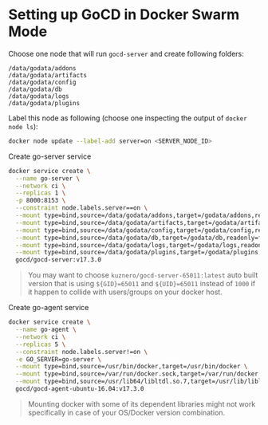 # Setting up GoCD in Docker Swarm Mode

Choose one node that will run `gocd-server` and create following folders:

```
/data/godata/addons
/data/godata/artifacts
/data/godata/config
/data/godata/db
/data/godata/logs
/data/godata/plugins
```

Label this node as following (choose one inspecting the output of `docker node ls`):

```bash
docker node update --label-add server=on <SERVER_NODE_ID>
```

Create go-server service

```bash
docker service create \
  --name go-server \
  --network ci \
  --replicas 1 \
  -p 8000:8153 \
  --constraint node.labels.server==on \
  --mount type=bind,source=/data/godata/addons,target=/godata/addons,readonly=false \
  --mount type=bind,source=/data/godata/artifacts,target=/godata/artifacts,readonly=false \
  --mount type=bind,source=/data/godata/config,target=/godata/config,readonly=false \
  --mount type=bind,source=/data/godata/db,target=/godata/db,readonly=false \
  --mount type=bind,source=/data/godata/logs,target=/godata/logs,readonly=false \
  --mount type=bind,source=/data/godata/plugins,target=/godata/plugins,readonly=false \
  gocd/gocd-server:v17.3.0
```

> You may want to choose `kuznero/gocd-server-65011:latest` auto built version
> that is using `${GID}=65011` and `${UID}=65011` instead of `1000` if it happen
> to collide with users/groups on your docker host.

Create go-agent service

```bash
docker service create \
  --name go-agent \
  --network ci \
  --replicas 5 \
  --constraint node.labels.server!=on \
  -e GO_SERVER=go-server \
  --mount type=bind,source=/usr/bin/docker,target=/usr/bin/docker \
  --mount type=bind,source=/var/run/docker.sock,target=/var/run/docker.sock \
  --mount type=bind,source=/usr/lib64/libltdl.so.7,target=/usr/lib/libltdl.so.7 \
  gocd/gocd-agent-ubuntu-16.04:v17.3.0
```

> Mounting docker with some of its dependent libraries might not work
> specifically in case of your OS/Docker version combination.
